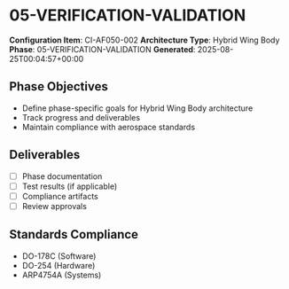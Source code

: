 # 05-VERIFICATION-VALIDATION

**Configuration Item**: CI-AF050-002
**Architecture Type**: Hybrid Wing Body
**Phase**: 05-VERIFICATION-VALIDATION
**Generated**: 2025-08-25T00:04:57+00:00

## Phase Objectives
- Define phase-specific goals for Hybrid Wing Body architecture
- Track progress and deliverables
- Maintain compliance with aerospace standards

## Deliverables
- [ ] Phase documentation
- [ ] Test results (if applicable)
- [ ] Compliance artifacts
- [ ] Review approvals

## Standards Compliance
- DO-178C (Software)
- DO-254 (Hardware)
- ARP4754A (Systems)
